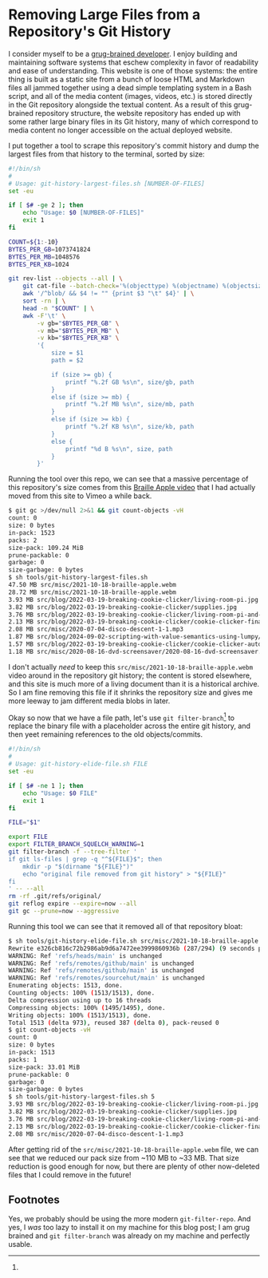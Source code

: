 Removing Large Files from a Repository's Git History
====================================================

I consider myself to be a [grug-brained developer](https://grugbrain.dev/). I
enjoy building and maintaining software systems that eschew complexity in favor
of readability and ease of understanding. This website is one of those systems:
the entire thing is built as a static site from a bunch of loose HTML and
Markdown files all jammed together using a dead simple templating system in a
Bash script, and all of the media content (images, videos, etc.) is stored
directly in the Git repository alongside the textual content. As a result of
this grug-brained repository structure, the website repository has ended up
with some rather large binary files in its Git history, many of which
correspond to media content no longer accessible on the actual deployed
website.

I put together a tool to scrape this repository's commit history and dump the
largest files from that history to the terminal, sorted by size:

```sh
#!/bin/sh
#
# Usage: git-history-largest-files.sh [NUMBER-OF-FILES]
set -eu

if [ $# -ge 2 ]; then
    echo "Usage: $0 [NUMBER-OF-FILES]"
    exit 1
fi

COUNT=${1:-10}
BYTES_PER_GB=1073741824
BYTES_PER_MB=1048576
BYTES_PER_KB=1024

git rev-list --objects --all | \
    git cat-file --batch-check='%(objecttype) %(objectname) %(objectsize) %(rest)' | \
    awk '/^blob/ && $4 != "" {print $3 "\t" $4}' | \
    sort -rn | \
    head -n "$COUNT" | \
    awk -F'\t' \
        -v gb="$BYTES_PER_GB" \
        -v mb="$BYTES_PER_MB" \
        -v kb="$BYTES_PER_KB" \
        '{
            size = $1
            path = $2

            if (size >= gb) {
                printf "%.2f GB %s\n", size/gb, path
            }
            else if (size >= mb) {
                printf "%.2f MB %s\n", size/mb, path
            }
            else if (size >= kb) {
                printf "%.2f KB %s\n", size/kb, path
            }
            else {
                printf "%d B %s\n", size, path
            }
        }'
```

Running the tool over this repo, we can see that a massive percentage of this
repository's size comes from this [Braille Apple video](https://vimeo.com/636580388)
that I had actually moved from this site to Vimeo a while back.

```sh
$ git gc >/dev/null 2>&1 && git count-objects -vH
count: 0
size: 0 bytes
in-pack: 1523
packs: 2
size-pack: 109.24 MiB
prune-packable: 0
garbage: 0
size-garbage: 0 bytes
$ sh tools/git-history-largest-files.sh
47.50 MB src/misc/2021-10-18-braille-apple.webm
28.72 MB src/misc/2021-10-18-braille-apple.webm
3.93 MB src/blog/2022-03-19-breaking-cookie-clicker/living-room-pi.jpg
3.82 MB src/blog/2022-03-19-breaking-cookie-clicker/supplies.jpg
3.76 MB src/blog/2022-03-19-breaking-cookie-clicker/living-room-pi-and-tv.jpg
2.13 MB src/blog/2022-03-19-breaking-cookie-clicker/cookie-clicker-final-stats.png
2.08 MB src/misc/2020-07-04-disco-descent-1-1.mp3
1.87 MB src/blog/2024-09-02-scripting-with-value-semantics-using-lumpy/lumpy-game.mp4
1.57 MB src/blog/2022-03-19-breaking-cookie-clicker/cookie-clicker-auto-clicker.png
1.18 MB src/misc/2020-08-16-dvd-screensaver/2020-08-16-dvd-screensaver.mp4
```

I don't actually *need* to keep this `src/misc/2021-10-18-braille-apple.webm`
video around in the repository git history; the content is stored elsewhere,
and this site is much more of a living document than it is a historical
archive. So I am fine removing this file if it shrinks the repository size and
gives me more leeway to jam different media blobs in later.

Okay so now that we have a file path, let's use `git filter-branch`[^1] to
replace the binary file with a placeholder across the entire git history, and
then yeet remaining references to the old objects/commits.

```sh
#!/bin/sh
#
# Usage: git-history-elide-file.sh FILE
set -eu

if [ $# -ne 1 ]; then
    echo "Usage: $0 FILE"
    exit 1
fi

FILE="$1"

export FILE
export FILTER_BRANCH_SQUELCH_WARNING=1
git filter-branch -f --tree-filter '
if git ls-files | grep -q "^${FILE}$"; then
    mkdir -p "$(dirname "${FILE}")"
    echo "original file removed from git history" > "${FILE}"
fi
' -- --all
rm -rf .git/refs/original/
git reflog expire --expire=now --all
git gc --prune=now --aggressive
```

Running this tool we can see that it removed all of that repository bloat:

```sh
$ sh tools/git-history-elide-file.sh src/misc/2021-10-18-braille-apple.webm
Rewrite e326cb816c72b2986ab9d6a7472ee3999860936b (287/294) (9 seconds passed, remaining 0 predicted)
WARNING: Ref 'refs/heads/main' is unchanged
WARNING: Ref 'refs/remotes/github/main' is unchanged
WARNING: Ref 'refs/remotes/github/main' is unchanged
WARNING: Ref 'refs/remotes/sourcehut/main' is unchanged
Enumerating objects: 1513, done.
Counting objects: 100% (1513/1513), done.
Delta compression using up to 16 threads
Compressing objects: 100% (1495/1495), done.
Writing objects: 100% (1513/1513), done.
Total 1513 (delta 973), reused 387 (delta 0), pack-reused 0
$ git count-objects -vH
count: 0
size: 0 bytes
in-pack: 1513
packs: 1
size-pack: 33.01 MiB
prune-packable: 0
garbage: 0
size-garbage: 0 bytes
$ sh tools/git-history-largest-files.sh 5
3.93 MB src/blog/2022-03-19-breaking-cookie-clicker/living-room-pi.jpg
3.82 MB src/blog/2022-03-19-breaking-cookie-clicker/supplies.jpg
3.76 MB src/blog/2022-03-19-breaking-cookie-clicker/living-room-pi-and-tv.jpg
2.13 MB src/blog/2022-03-19-breaking-cookie-clicker/cookie-clicker-final-stats.png
2.08 MB src/misc/2020-07-04-disco-descent-1-1.mp3
```

After getting rid of the `src/misc/2021-10-18-braille-apple.webm` file, we can
see that we reduced our pack size from ~110 MB to ~33 MB. That size reduction
is good enough for now, but there are plenty of other now-deleted files that I
could remove in the future!

## Footnotes
[^1]:
Yes, we probably should be using the more modern `git-filter-repo`. And yes, I
*was* too lazy to install it on my machine for this blog post; I am grug
brained and `git filter-branch` was already on my machine and perfectly usable.
